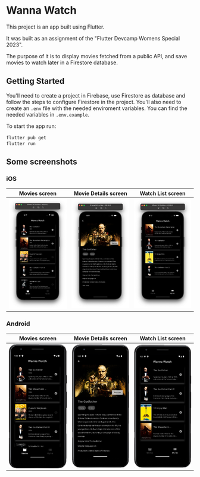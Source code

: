 # Wanna Watch

This project is an app built using Flutter.

It was built as an assignment of the "Flutter Devcamp Womens Special 2023".

The purpose of it is to display movies fetched from a public API, and save movies to watch later in a Firestore database.

## Getting Started

You'll need to create a project in Firebase, use Firestore as database and follow the steps to configure Firestore in the project.
You'll also need to create an `.env` file with the needed enviroment variables. You can find the needed variables in `.env.example`.

To start the app run:

```
flutter pub get
flutter run
```

## Some screenshots

### iOS

| Movies screen                                                      | Movie Details screen                                                      | Watch List screen                                                      |
| ------------------------------------------------------------------ | ------------------------------------------------------------------------- | ---------------------------------------------------------------------- |
| [![Movies screen](/screenshots/ios-1.png)](/screenshots/ios-1.png) | [![Movie Details screen](/screenshots/ios-2.png)](/screenshots/ios-2.png) | [![Watch List screen](/screenshots/ios-3.png)](/screenshots/ios-3.png) |

### Android

| Movies screen                                                              | Movie Details screen                                                              | Watch List screen                                                              |
| -------------------------------------------------------------------------- | --------------------------------------------------------------------------------- | ------------------------------------------------------------------------------ |
| [![Movies screen](/screenshots/android-1.png)](/screenshots/android-1.png) | [![Movie Details screen](/screenshots/android-2.png)](/screenshots/android-2.png) | [![Watch List screen](/screenshots/android-3.png)](/screenshots/android-3.png) |
